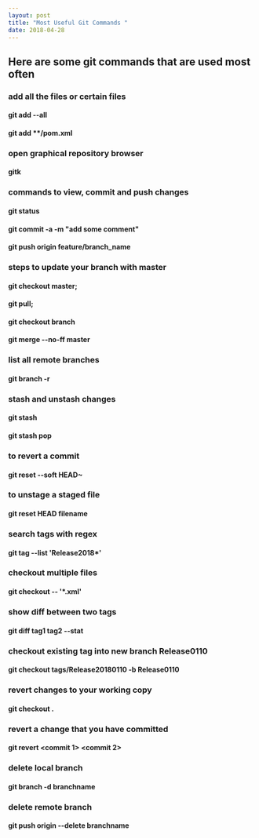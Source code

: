 ```yaml
---
layout: post
title: "Most Useful Git Commands "
date: 2018-04-28
---
```


## Here are some git commands that are used most often

### add all the files or certain files

#### git add --all
 
#### git add **/pom.xml

### open graphical repository browser

#### gitk

### commands to view, commit and push changes

#### git status 
 
#### git commit -a -m "add some comment"

#### git push origin feature/branch_name

### steps to update  your branch with master

#### git checkout master;

#### git pull;

#### git checkout branch

#### git merge --no-ff master
 
### list all remote branches

#### git branch -r

### stash and unstash changes

#### git stash
 
#### git stash pop

### to revert a commit

#### git reset --soft HEAD~ 

### to unstage a staged file

#### git reset HEAD filename

### search tags with regex

#### git tag --list 'Release2018*'
 
### checkout multiple files

####  git checkout -- '*.xml' 

### show diff between two tags

#### git diff tag1 tag2 --stat 
 
### checkout existing tag into new branch Release0110

#### git checkout tags/Release20180110 -b Release0110
 
### revert changes to your working copy

#### git checkout .
 
### revert a change that you have committed

#### git revert <commit 1> <commit 2>
 
### delete local branch

#### git branch -d branchname
 
### delete remote branch

#### git push origin --delete branchname
